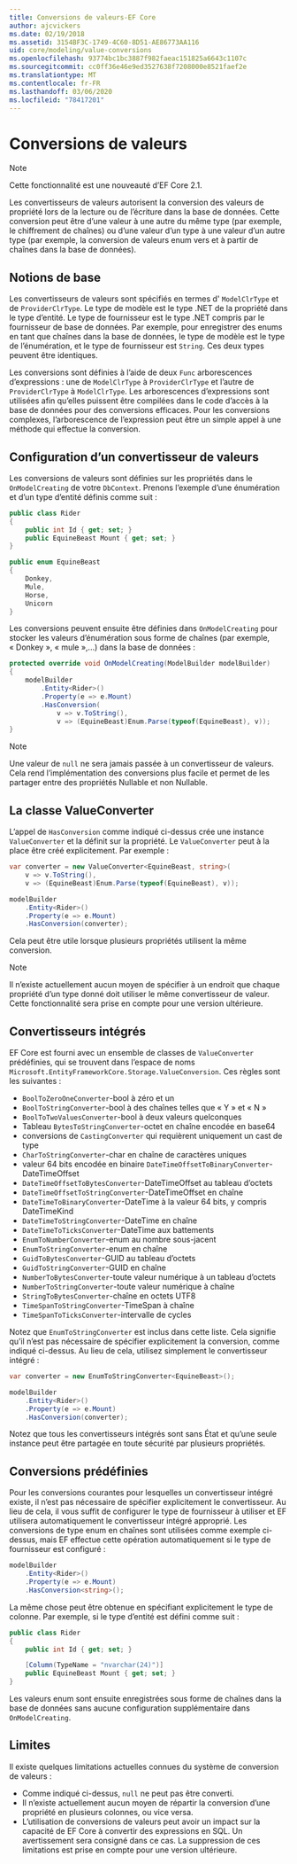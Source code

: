 ```yaml
---
title: Conversions de valeurs-EF Core
author: ajcvickers
ms.date: 02/19/2018
ms.assetid: 3154BF3C-1749-4C60-8D51-AE86773AA116
uid: core/modeling/value-conversions
ms.openlocfilehash: 93774bc1bc3887f982faeac151825a6643c1107c
ms.sourcegitcommit: cc0ff36e46e9ed3527638f7208000e8521faef2e
ms.translationtype: MT
ms.contentlocale: fr-FR
ms.lasthandoff: 03/06/2020
ms.locfileid: "78417201"
---
```

# <a name="value-conversions"></a>Conversions de valeurs

> [!NOTE]  
> Cette fonctionnalité est une nouveauté d’EF Core 2.1.

Les convertisseurs de valeurs autorisent la conversion des valeurs de propriété lors de la lecture ou de l’écriture dans la base de données. Cette conversion peut être d’une valeur à une autre du même type (par exemple, le chiffrement de chaînes) ou d’une valeur d’un type à une valeur d’un autre type (par exemple, la conversion de valeurs enum vers et à partir de chaînes dans la base de données).

## <a name="fundamentals"></a>Notions de base

Les convertisseurs de valeurs sont spécifiés en termes d' `ModelClrType` et de `ProviderClrType`. Le type de modèle est le type .NET de la propriété dans le type d’entité. Le type de fournisseur est le type .NET compris par le fournisseur de base de données. Par exemple, pour enregistrer des enums en tant que chaînes dans la base de données, le type de modèle est le type de l’énumération, et le type de fournisseur est `String`. Ces deux types peuvent être identiques.

Les conversions sont définies à l’aide de deux `Func` arborescences d’expressions : une de `ModelClrType` à `ProviderClrType` et l’autre de `ProviderClrType` à `ModelClrType`. Les arborescences d’expressions sont utilisées afin qu’elles puissent être compilées dans le code d’accès à la base de données pour des conversions efficaces. Pour les conversions complexes, l’arborescence de l’expression peut être un simple appel à une méthode qui effectue la conversion.

## <a name="configuring-a-value-converter"></a>Configuration d’un convertisseur de valeurs

Les conversions de valeurs sont définies sur les propriétés dans le `OnModelCreating` de votre `DbContext`. Prenons l’exemple d’une énumération et d’un type d’entité définis comme suit :

``` csharp
public class Rider
{
    public int Id { get; set; }
    public EquineBeast Mount { get; set; }
}

public enum EquineBeast
{
    Donkey,
    Mule,
    Horse,
    Unicorn
}
```

Les conversions peuvent ensuite être définies dans `OnModelCreating` pour stocker les valeurs d’énumération sous forme de chaînes (par exemple, « Donkey », « mule »,...) dans la base de données :

``` csharp
protected override void OnModelCreating(ModelBuilder modelBuilder)
{
    modelBuilder
        .Entity<Rider>()
        .Property(e => e.Mount)
        .HasConversion(
            v => v.ToString(),
            v => (EquineBeast)Enum.Parse(typeof(EquineBeast), v));
}
```

> [!NOTE]  
> Une valeur de `null` ne sera jamais passée à un convertisseur de valeurs. Cela rend l’implémentation des conversions plus facile et permet de les partager entre des propriétés Nullable et non Nullable.

## <a name="the-valueconverter-class"></a>La classe ValueConverter

L’appel de `HasConversion` comme indiqué ci-dessus crée une instance `ValueConverter` et la définit sur la propriété. Le `ValueConverter` peut à la place être créé explicitement. Par exemple :

``` csharp
var converter = new ValueConverter<EquineBeast, string>(
    v => v.ToString(),
    v => (EquineBeast)Enum.Parse(typeof(EquineBeast), v));

modelBuilder
    .Entity<Rider>()
    .Property(e => e.Mount)
    .HasConversion(converter);
```

Cela peut être utile lorsque plusieurs propriétés utilisent la même conversion.

> [!NOTE]  
> Il n’existe actuellement aucun moyen de spécifier à un endroit que chaque propriété d’un type donné doit utiliser le même convertisseur de valeur. Cette fonctionnalité sera prise en compte pour une version ultérieure.

## <a name="built-in-converters"></a>Convertisseurs intégrés

EF Core est fourni avec un ensemble de classes de `ValueConverter` prédéfinies, qui se trouvent dans l’espace de noms `Microsoft.EntityFrameworkCore.Storage.ValueConversion`. Ces règles sont les suivantes :

* `BoolToZeroOneConverter`-bool à zéro et un
* `BoolToStringConverter`-bool à des chaînes telles que « Y » et « N »
* `BoolToTwoValuesConverter`-bool à deux valeurs quelconques
* Tableau `BytesToStringConverter`-octet en chaîne encodée en base64
* conversions de `CastingConverter` qui requièrent uniquement un cast de type
* `CharToStringConverter`-char en chaîne de caractères uniques
* valeur 64 bits encodée en binaire `DateTimeOffsetToBinaryConverter`-DateTimeOffset
* `DateTimeOffsetToBytesConverter`-DateTimeOffset au tableau d’octets
* `DateTimeOffsetToStringConverter`-DateTimeOffset en chaîne
* `DateTimeToBinaryConverter`-DateTime à la valeur 64 bits, y compris DateTimeKind
* `DateTimeToStringConverter`-DateTime en chaîne
* `DateTimeToTicksConverter`-DateTime aux battements
* `EnumToNumberConverter`-enum au nombre sous-jacent
* `EnumToStringConverter`-enum en chaîne
* `GuidToBytesConverter`-GUID au tableau d’octets
* `GuidToStringConverter`-GUID en chaîne
* `NumberToBytesConverter`-toute valeur numérique à un tableau d’octets
* `NumberToStringConverter`-toute valeur numérique à chaîne
* `StringToBytesConverter`-chaîne en octets UTF8
* `TimeSpanToStringConverter`-TimeSpan à chaîne
* `TimeSpanToTicksConverter`-intervalle de cycles

Notez que `EnumToStringConverter` est inclus dans cette liste. Cela signifie qu’il n’est pas nécessaire de spécifier explicitement la conversion, comme indiqué ci-dessus. Au lieu de cela, utilisez simplement le convertisseur intégré :

``` csharp
var converter = new EnumToStringConverter<EquineBeast>();

modelBuilder
    .Entity<Rider>()
    .Property(e => e.Mount)
    .HasConversion(converter);
```

Notez que tous les convertisseurs intégrés sont sans État et qu’une seule instance peut être partagée en toute sécurité par plusieurs propriétés.

## <a name="pre-defined-conversions"></a>Conversions prédéfinies

Pour les conversions courantes pour lesquelles un convertisseur intégré existe, il n’est pas nécessaire de spécifier explicitement le convertisseur. Au lieu de cela, il vous suffit de configurer le type de fournisseur à utiliser et EF utilisera automatiquement le convertisseur intégré approprié. Les conversions de type enum en chaînes sont utilisées comme exemple ci-dessus, mais EF effectue cette opération automatiquement si le type de fournisseur est configuré :

``` csharp
modelBuilder
    .Entity<Rider>()
    .Property(e => e.Mount)
    .HasConversion<string>();
```

La même chose peut être obtenue en spécifiant explicitement le type de colonne. Par exemple, si le type d’entité est défini comme suit :

``` csharp
public class Rider
{
    public int Id { get; set; }

    [Column(TypeName = "nvarchar(24)")]
    public EquineBeast Mount { get; set; }
}
```

Les valeurs enum sont ensuite enregistrées sous forme de chaînes dans la base de données sans aucune configuration supplémentaire dans `OnModelCreating`.

## <a name="limitations"></a>Limites

Il existe quelques limitations actuelles connues du système de conversion de valeurs :

* Comme indiqué ci-dessus, `null` ne peut pas être converti.
* Il n’existe actuellement aucun moyen de répartir la conversion d’une propriété en plusieurs colonnes, ou vice versa.
* L’utilisation de conversions de valeurs peut avoir un impact sur la capacité de EF Core à convertir des expressions en SQL. Un avertissement sera consigné dans ce cas.
La suppression de ces limitations est prise en compte pour une version ultérieure.
